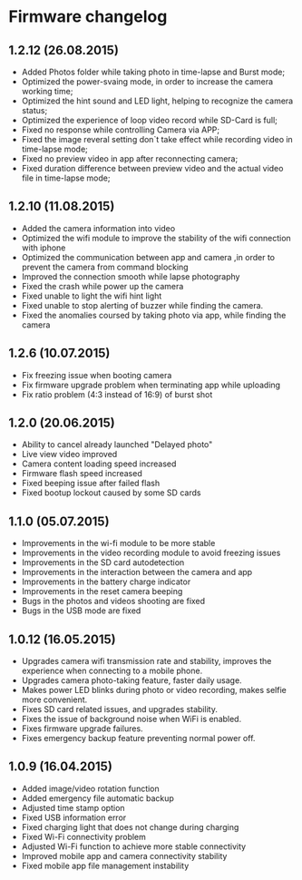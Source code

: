 # Firmware changelog

## 1.2.12 (26.08.2015)

 * Added Photos folder while taking photo in time-lapse and Burst mode;
 * Optimized the power-svaing mode, in order to increase the camera working time;
 * Optimized the hint sound and LED light, helping to recognize the camera status;
 * Optimized the experience of loop video record while SD-Card is full;
 * Fixed no response while controlling Camera via APP;
 * Fixed the image reveral setting don`t take effect while recording video in time-lapse mode;
 * Fixed no preview video in app after reconnecting camera;
 * Fixed duration difference between preview video and the actual video file in time-lapse mode;

## 1.2.10 (11.08.2015)

 * Added the camera information into video
 * Optimized the wifi module to improve the stability of the wifi connection with iphone
 * Optimized the communication between app and camera ,in order to prevent the camera from command blocking
 * Improved the connection smooth while lapse photography
 * Fixed the crash while power up the camera
 * Fixed unable to light the wifi hint light
 * Fixed unable to stop alerting of buzzer while finding the camera.
 * Fixed the anomalies coursed by taking photo via app, while finding the camera

## 1.2.6 (10.07.2015)

 * Fix freezing issue when booting camera
 * Fix firmware upgrade problem when terminating app while uploading
 * Fix ratio problem (4:3 instead of 16:9) of burst shot

## 1.2.0 (20.06.2015)

 * Ability to cancel already launched "Delayed photo"
 * Live view video improved
 * Camera content loading speed increased
 * Firmware flash speed increased
 * Fixed beeping issue after failed flash
 * Fixed bootup lockout caused by some SD cards

## 1.1.0 (05.07.2015)

 * Improvements in the wi-fi module to be more stable
 * Improvements in the video recording module to avoid freezing issues
 * Improvements in the SD card autodetection
 * Improvements in the interaction between the camera and app
 * Improvements in the battery charge indicator
 * Improvements in the reset camera beeping
 * Bugs in the photos and videos shooting are fixed
 * Bugs in the USB mode are fixed
  
## 1.0.12 (16.05.2015)

 * Upgrades camera wifi transmission rate and stability, improves the experience when connecting to a mobile phone.
 * Upgrades camera photo-taking feature, faster daily usage.
 * Makes power LED blinks during photo or video recording, makes selfie more convenient.
 * Fixes SD card related issues, and upgrades stability.
 * Fixes the issue of background noise when WiFi is enabled.
 * Fixes firmware upgrade failures.
 * Fixes emergency backup feature preventing normal power off.
 
## 1.0.9 (16.04.2015)

 * Added image/video rotation function
 * Added emergency file automatic backup
 * Adjusted time stamp option
 * Fixed USB information error
 * Fixed charging light that does not change during charging
 * Fixed Wi-Fi connectivity problem
 * Adjusted Wi-Fi function to achieve more stable connectivity
 * Improved mobile app and camera connectivity stability
 * Fixed mobile app file management instability
 
 
